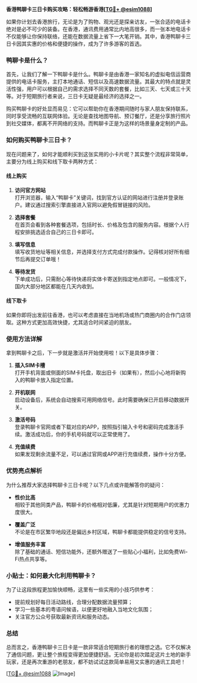 **香港鸭聊卡三日卡购买攻略：轻松畅游香港[[TG💪+ @esim1088](https://t.me/s/esim1088)]**

如果你计划去香港旅行，无论是为了购物、观光还是探亲访友，一张合适的电话卡绝对是必不可少的装备。在香港，通讯费用通常比内地高很多，而一张本地电话卡不仅能够让你保持联络，还能在数据流量上省下一大笔开销。其中，香港鸭聊卡三日卡因其实惠的价格和便捷的操作，成为了许多游客的首选。

### 鸭聊卡是什么？

首先，让我们了解一下鸭聊卡是什么。鸭聊卡是由香港一家知名的虚拟电信运营商提供的电话卡服务，主打本地通话、短信以及高速数据流量。其最大的特点就是灵活性强，用户可以根据自己的需求选择不同天数的套餐，比如三天、七天或三十天等。对于短期旅行者来说，三日卡无疑是最经济的选择之一。

购买鸭聊卡的好处显而易见：它可以帮助你在香港期间随时与家人朋友保持联系，同时享受流畅的互联网体验。无论是查找地图导航、预订餐厅，还是分享旅行照片到社交媒体，都离不开网络的支持。而鸭聊卡正是为这样的场景量身定制的产品。

### 如何购买鸭聊卡三日卡？

现在问题来了，如何才能顺利买到这张实用的小卡片呢？其实整个流程非常简单，主要分为线上购买和线下取卡两种方式：

#### 线上购买

1. **访问官方网站**  
   打开浏览器，输入“鸭聊卡”关键词，找到官方认证的网站进行注册并登录账户。建议通过搜索引擎直接进入官网以避免假冒链接的风险。

2. **选择套餐**  
   在首页会看到各种套餐选项，包括时长、价格及包含的服务内容。根据个人行程安排挑选适合自己的三日卡即可。

3. **填写信息**  
   填写收货地址等相关信息，并选择支付方式完成付款操作。记得核对好所有细节后再提交订单哦！

4. **等待发货**  
   下单成功后，只需耐心等待快递将实体卡寄送到指定地点即可。一般情况下，国内大部分地区都能在几天内收到。

#### 线下取卡

如果你即将出发前往香港，也可以考虑直接在当地机场或热门商圈内的合作门店领取。这种方式更加高效快捷，尤其适合时间紧迫的朋友。

### 使用方法详解

拿到鸭聊卡之后，下一步就是激活并开始使用啦！以下是具体步骤：

1. **插入SIM卡槽**  
   打开手机背面或侧面的SIM卡托盘，取出旧卡（如果有），然后小心地将新购入的鸭聊卡放入指定位置。

2. **开机联网**  
   启动设备后，系统会自动搜索可用网络信号。此时需要确保已开启移动数据开关。

3. **激活号码**  
   登录鸭聊卡官网或者下载对应的APP，按照指引输入卡号和密码完成激活手续。激活成功后，你的手机号码就可以正常使用了。

4. **充值续费**  
   如果发现剩余流量不足，可以通过官网或APP进行充值续费，操作十分方便。

### 优势亮点解析

为什么推荐大家选择鸭聊卡三日卡呢？以下几点或许能解答你的疑问：

- **性价比高**  
  相较于其他同类产品，鸭聊卡的价格相对低廉，尤其是针对短期用户的优惠力度很大。

- **覆盖广泛**  
  不论是在市区繁华地段还是偏远乡村区域，鸭聊卡都能提供稳定的信号支持。

- **增值服务丰富**  
  除了基础的通话、短信功能外，还额外赠送了一些贴心小福利，比如免费Wi-Fi热点共享等。

### 小贴士：如何最大化利用鸭聊卡？

为了让这段旅程更加愉快顺畅，这里有一些实用的小技巧供参考：

- 提前规划好每日活动路线，合理分配数据流量预算；
- 学习一些基本的粤语问候语，以便更好地融入当地文化氛围；
- 关注官方公众号获取最新资讯和服务动态。

### 总结

总而言之，香港鸭聊卡三日卡是一款非常适合短期旅行者的理想之选。它不仅解决了通信问题，更让整个旅程变得更加便捷舒适。无论你是初次踏足这片土地的新手玩家，还是再次重游的老朋友，都不妨试试这款简单易用又实惠的通讯工具吧！

[[TG💪+ @esim1088](https://t.me/s/esim1088) ![Image](https://i.postimg.cc/4NQfJmqS/Snipaste-2025-05-13-00-14-12.png)]